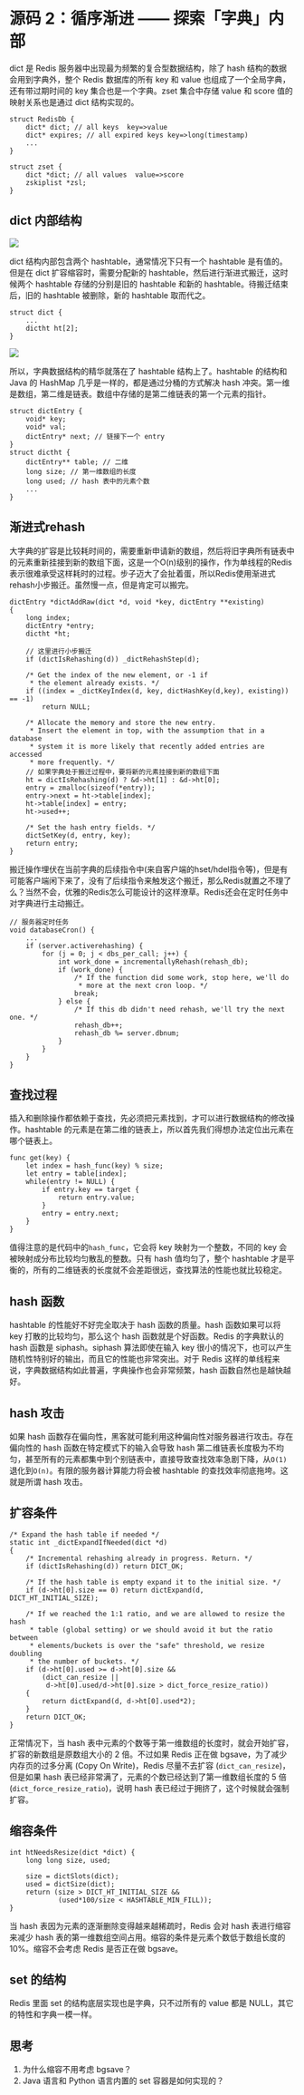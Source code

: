# 源码 2：循序渐进 —— 探索「字典」内部

dict 是 Redis 服务器中出现最为频繁的复合型数据结构，除了 hash 结构的数据会用到字典外，整个 Redis 数据库的所有 key 和 value 也组成了一个全局字典，还有带过期时间的 key 集合也是一个字典。zset 集合中存储 value 和 score 值的映射关系也是通过 dict 结构实现的。

```
struct RedisDb {
    dict* dict; // all keys  key=>value
    dict* expires; // all expired keys key=>long(timestamp)
    ...
}

struct zset {
    dict *dict; // all values  value=>score
    zskiplist *zsl;
}

```

## dict 内部结构

![](//images.weserv.nl/?url=user-gold-cdn.xitu.io/2018/7/28/164dc873b2a899a8?w=1566&h=430&f=png&s=54972)

dict 结构内部包含两个 hashtable，通常情况下只有一个 hashtable 是有值的。但是在 dict 扩容缩容时，需要分配新的 hashtable，然后进行渐进式搬迁，这时候两个 hashtable 存储的分别是旧的 hashtable 和新的 hashtable。待搬迁结束后，旧的 hashtable 被删除，新的 hashtable 取而代之。

```
struct dict {
    ...
    dictht ht[2];
}

```

![](//images.weserv.nl/?url=user-gold-cdn.xitu.io/2018/7/28/164dcaac6cec3483?w=1244&h=644&f=png&s=74678)

所以，字典数据结构的精华就落在了 hashtable 结构上了。hashtable 的结构和 Java 的 HashMap 几乎是一样的，都是通过分桶的方式解决 hash 冲突。第一维是数组，第二维是链表。数组中存储的是第二维链表的第一个元素的指针。

```
struct dictEntry {
    void* key;
    void* val;
    dictEntry* next; // 链接下一个 entry
}
struct dictht {
    dictEntry** table; // 二维
    long size; // 第一维数组的长度
    long used; // hash 表中的元素个数
    ...
}

```

## 渐进式rehash

大字典的扩容是比较耗时间的，需要重新申请新的数组，然后将旧字典所有链表中的元素重新挂接到新的数组下面，这是一个O(n)级别的操作，作为单线程的Redis表示很难承受这样耗时的过程。步子迈大了会扯着蛋，所以Redis使用渐进式rehash小步搬迁。虽然慢一点，但是肯定可以搬完。

```
dictEntry *dictAddRaw(dict *d, void *key, dictEntry **existing)
{
    long index;
    dictEntry *entry;
    dictht *ht;

    // 这里进行小步搬迁
    if (dictIsRehashing(d)) _dictRehashStep(d);

    /* Get the index of the new element, or -1 if
     * the element already exists. */
    if ((index = _dictKeyIndex(d, key, dictHashKey(d,key), existing)) == -1)
        return NULL;

    /* Allocate the memory and store the new entry.
     * Insert the element in top, with the assumption that in a database
     * system it is more likely that recently added entries are accessed
     * more frequently. */
    // 如果字典处于搬迁过程中，要将新的元素挂接到新的数组下面
    ht = dictIsRehashing(d) ? &d->ht[1] : &d->ht[0];
    entry = zmalloc(sizeof(*entry));
    entry->next = ht->table[index];
    ht->table[index] = entry;
    ht->used++;

    /* Set the hash entry fields. */
    dictSetKey(d, entry, key);
    return entry;
}

```

搬迁操作埋伏在当前字典的后续指令中(来自客户端的hset/hdel指令等)，但是有可能客户端闲下来了，没有了后续指令来触发这个搬迁，那么Redis就置之不理了么？当然不会，优雅的Redis怎么可能设计的这样潦草。Redis还会在定时任务中对字典进行主动搬迁。

```
// 服务器定时任务
void databaseCron() {
    ...
    if (server.activerehashing) {
        for (j = 0; j < dbs_per_call; j++) {
            int work_done = incrementallyRehash(rehash_db);
            if (work_done) {
                /* If the function did some work, stop here, we'll do
                 * more at the next cron loop. */
                break;
            } else {
                /* If this db didn't need rehash, we'll try the next one. */
                rehash_db++;
                rehash_db %= server.dbnum;
            }
        }
    }
}

```

## 查找过程

插入和删除操作都依赖于查找，先必须把元素找到，才可以进行数据结构的修改操作。hashtable 的元素是在第二维的链表上，所以首先我们得想办法定位出元素在哪个链表上。

```
func get(key) {
    let index = hash_func(key) % size;
    let entry = table[index];
    while(entry != NULL) {
        if entry.key == target {
            return entry.value;
        }
        entry = entry.next;
    }
}

```

值得注意的是代码中的`hash_func`，它会将 key 映射为一个整数，不同的 key 会被映射成分布比较均匀散乱的整数。只有 hash 值均匀了，整个 hashtable 才是平衡的，所有的二维链表的长度就不会差距很远，查找算法的性能也就比较稳定。

## hash 函数

hashtable 的性能好不好完全取决于 hash 函数的质量。hash 函数如果可以将 key 打散的比较均匀，那么这个 hash 函数就是个好函数。Redis 的字典默认的 hash 函数是 siphash。siphash 算法即使在输入 key 很小的情况下，也可以产生随机性特别好的输出，而且它的性能也非常突出。对于 Redis 这样的单线程来说，字典数据结构如此普遍，字典操作也会非常频繁，hash 函数自然也是越快越好。

## hash 攻击

如果 hash 函数存在偏向性，黑客就可能利用这种偏向性对服务器进行攻击。存在偏向性的 hash 函数在特定模式下的输入会导致 hash 第二维链表长度极为不均匀，甚至所有的元素都集中到个别链表中，直接导致查找效率急剧下降，从`O(1)`退化到`O(n)`。有限的服务器计算能力将会被 hashtable 的查找效率彻底拖垮。这就是所谓 hash 攻击。

## 扩容条件

```
/* Expand the hash table if needed */
static int _dictExpandIfNeeded(dict *d)
{
    /* Incremental rehashing already in progress. Return. */
    if (dictIsRehashing(d)) return DICT_OK;

    /* If the hash table is empty expand it to the initial size. */
    if (d->ht[0].size == 0) return dictExpand(d, DICT_HT_INITIAL_SIZE);

    /* If we reached the 1:1 ratio, and we are allowed to resize the hash
     * table (global setting) or we should avoid it but the ratio between
     * elements/buckets is over the "safe" threshold, we resize doubling
     * the number of buckets. */
    if (d->ht[0].used >= d->ht[0].size &&
        (dict_can_resize ||
         d->ht[0].used/d->ht[0].size > dict_force_resize_ratio))
    {
        return dictExpand(d, d->ht[0].used*2);
    }
    return DICT_OK;
}

```

正常情况下，当 hash 表中元素的个数等于第一维数组的长度时，就会开始扩容，扩容的新数组是原数组大小的 2 倍。不过如果 Redis 正在做 bgsave，为了减少内存页的过多分离 (Copy On Write)，Redis 尽量不去扩容 (`dict_can_resize`)，但是如果 hash 表已经非常满了，元素的个数已经达到了第一维数组长度的 5 倍 (`dict_force_resize_ratio`)，说明 hash 表已经过于拥挤了，这个时候就会强制扩容。

## 缩容条件

```
int htNeedsResize(dict *dict) {
    long long size, used;

    size = dictSlots(dict);
    used = dictSize(dict);
    return (size > DICT_HT_INITIAL_SIZE &&
            (used*100/size < HASHTABLE_MIN_FILL));
}

```

当 hash 表因为元素的逐渐删除变得越来越稀疏时，Redis 会对 hash 表进行缩容来减少 hash 表的第一维数组空间占用。缩容的条件是元素个数低于数组长度的 10%。缩容不会考虑 Redis 是否正在做 bgsave。

## set 的结构

Redis 里面 set 的结构底层实现也是字典，只不过所有的 value 都是 NULL，其它的特性和字典一模一样。

## 思考

1.  为什么缩容不用考虑 bgsave？
2.  Java 语言和 Python 语言内置的 set 容器是如何实现的？
